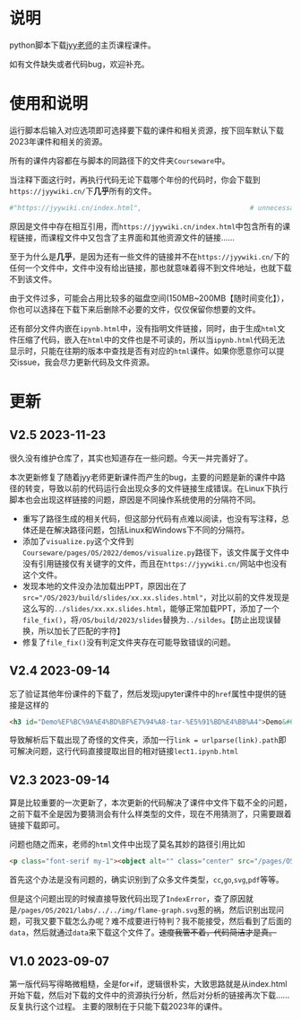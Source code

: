 # 说明
python脚本下载[jyy老师](https://jyywiki.cn/index.html)的主页课程课件。

如有文件缺失或者代码bug，欢迎补充。

# 使用和说明

运行脚本后输入对应选项即可选择要下载的课件和相关资源，按下回车默认下载2023年课件和相关的资源。

所有的课件内容都在与脚本的同路径下的文件夹`Courseware`中。

当注释下面这行时，再执行代码无论下载哪个年份的代码时，你会下载到`https://jyywiki.cn/`下**几乎**所有的文件。
```python
#"https://jyywiki.cn/index.html",                           # unnecessary
```
原因是文件中存在相互引用，而`https://jyywiki.cn/index.html`中包含所有的课程链接，而课程文件中又包含了主界面和其他资源文件的链接……

至于为什么是**几乎**，是因为还有一些文件的链接并不在`https://jyywiki.cn/`下的任何一个文件中，文件中没有给出链接，那也就意味着得不到文件地址，也就下载不到该文件。

由于文件过多，可能会占用比较多的磁盘空间(150MB~200MB【随时间变化】），你也可以选择在下载下来后删除不必要的文件，仅仅保留你想要的文件。

还有部分文件内嵌在`ipynb.html`中，没有指明文件链接，同时，由于生成`html`文件压缩了代码，嵌入在`html`中的文件也是不可读的，所以当`ipynb.html`代码无法显示时，只能在往期的版本中查找是否有对应的`html`课件。如果你愿意你可以提交issue，我会尽力更新代码及文件资源。


# 更新
## V2.5 2023-11-23
很久没有维护仓库了，其实也知道存在一些问题。今天一并完善好了。

本次更新修复了随着jyy老师更新课件而产生的bug，主要的问题是新的课件中路径的转变，导致以前的代码运行会出现众多的文件链接生成错误。在Linux下执行脚本也会出现这样链接的问题，原因是不同操作系统使用的分隔符不同。

- 重写了路径生成的相关代码，但这部分代码有点难以阅读，也没有写注释，总体还是在解决路径问题，包括Linux和Windows下不同的分隔符。
- 添加了`visualize.py`这个文件到`Courseware/pages/OS/2022/demos/visualize.py`路径下，该文件属于文件中没有引用链接仅有关键字的文件，而且在`https://jyywiki.cn/`网站中也没有这个文件。
- 发现本地的文件没办法加载出PPT，原因出在了`src="/OS/2023/build/slides/xx.xx.slides.html"`，对比以前的文件发现是这么写的`../slides/xx.xx.slides.html`，能够正常加载PPT，添加了一个`file_fix()`，将`/OS/build/2023/slides`替换为`../sildes`。【防止出现误替换，所以加长了匹配的字符】
- 修复了`file_fix()`没有判定文件夹存在可能导致错误的问题。

## V2.4 2023-09-14
忘了验证其他年份课件的下载了，然后发现jupyter课件中的`href`属性中提供的链接是这样的
```html
<h3 id="Demo%EF%BC%9A%E4%BD%BF%E7%94%A8-tar-%E5%91%BD%E4%BB%A4">Demo&#65306;&#20351;&#29992; tar &#21629;&#20196;<a class="anchor-link" href="lect1.ipynb.html#Demo%EF%BC%9A%E4%BD%BF%E7%94%A8-tar-%E5%91%BD%E4%BB%A4">&#182;</a>
```
导致解析后下载出现了奇怪的文件夹，添加一行`link = urlparse(link).path`即可解决问题，这行代码直接提取出目的相对链接`lect1.ipynb.html`

## V2.3 2023-09-14
算是比较重要的一次更新了，本次更新的代码解决了课件中文件下载不全的问题，之前下载不全是因为要猜测会有什么样类型的文件，现在不用猜测了，只需要跟着链接下载即可。

问题也随之而来，老师的`html`文件中出现了莫名其妙的路径引用比如
```html
<p class="font-serif my-1"><object alt="" class="center" src="/pages/OS/2021/labs/../../img/flame-graph.svg" width="500px" data="../../../pages/OS/img/flame-graph.svg"></object></p>
```
首先这个办法是没有问题的，确实识别到了众多文件类型，`cc`,`go`,`svg`,`pdf`等等。

但是这个问题出现的时候直接导致代码出现了`IndexError`，查了原因就是`/pages/OS/2021/labs/../../img/flame-graph.svg`惹的祸，然后识别出现问题，可我又要下载怎么办呢？难不成要进行特判？我不能接受，然后看到了后面的`data`，然后就通过`data`来下载这个文件了。~~速度我管不着，代码简洁才是真。~~


## V1.0 2023-09-07
第一版代码写得略微粗糙，全是for+if，逻辑很朴实，大致思路就是从index.html开始下载，然后对下载的文件中的资源执行分析，然后对分析的链接再次下载......反复执行这个过程。
主要的限制在于只能下载2023年的课件。
